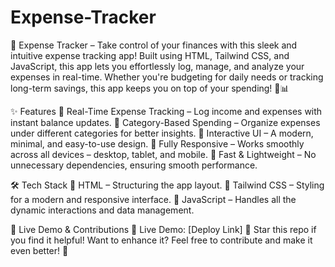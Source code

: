 # Expense-Tracker
💸 Expense Tracker – Take control of your finances with this sleek and intuitive expense tracking app! Built using HTML, Tailwind CSS, and JavaScript, this app lets you effortlessly log, manage, and analyze your expenses in real-time. Whether you're budgeting for daily needs or tracking long-term savings, this app keeps you on top of your spending! 🚀📊

✨ Features
📍 Real-Time Expense Tracking – Log income and expenses with instant balance updates.
📍 Category-Based Spending – Organize expenses under different categories for better insights.
📍 Interactive UI – A modern, minimal, and easy-to-use design.
📍 Fully Responsive – Works smoothly across all devices – desktop, tablet, and mobile.
📍 Fast & Lightweight – No unnecessary dependencies, ensuring smooth performance.

🛠️ Tech Stack
🔹 HTML – Structuring the app layout.
🔹 Tailwind CSS – Styling for a modern and responsive interface.
🔹 JavaScript – Handles all the dynamic interactions and data management.

🚀 Live Demo & Contributions
🔗 Live Demo: [Deploy Link]
🌟 Star this repo if you find it helpful! Want to enhance it? Feel free to contribute and make it even better! 🚀


